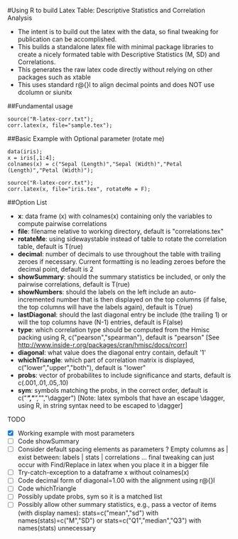 #Using R to build Latex Table: Descriptive Statistics and Correlation Analysis

- The intent is to build out the latex with the data, so final tweaking for publication can be accomplished.
- This builds a standalone latex file with minimal package libraries to create a nicely formated table with Descriptive Statistics (M, SD) and Correlations.
- This generates the raw latex code directly without relying on other packages such as xtable
- This uses standard r@{}l to align decimal points and does NOT use dcolumn or siunitx


##Fundamental usage
```
source("R-latex-corr.txt");
corr.latex(x, file="sample.tex");
```

##Basic Example with Optional parameter (rotate me)
```
data(iris);
x = iris[,1:4];
colnames(x) = c("Sepal (Length)","Sepal (Width)","Petal (Length)","Petal (Width)");
 
source("R-latex-corr.txt");
corr.latex(x, file="iris.tex", rotateMe = F);
```

##Option List
* **x**: data frame (x) with colnames(x) containing only the variables to compute pairwise correlations
* **file**: filename relative to working directory, default is "correlations.tex"
* **rotateMe**: using sidewaystable instead of table to rotate the correlation table, default is T(rue)
* **decimal**: number of decimals to use throughout the table with trailing zeroes if necessary.  Current formatting is no leading zeroes before the decimal point, default is 2
* **showSummary**: should the summary statistics be included, or only the pairwise correlations, default is T(rue)
* **showNumbers**: should the labels on the left include an auto-incremented number that is then displayed on the top columns (if false, the top columns will have the labels again), default is T(rue)
* **lastDiagonal**: should the last diagonal entry be include (the trailing 1) or will the top columns have (N-1) entries, default is F(alse)
* **type**: which correlation type should be computed from the Hmisc packing using R, c("pearson","spearman"), default is "pearson" [See http://www.inside-r.org/packages/cran/hmisc/docs/rcorr]
* **diagonal**: what value does the diagonal entry contain, default '1'
* **whichTriangle**: which part of correlation matrix is displayed, c("lower","upper","both"), default is "lower"
* **probs**: vector of probabilites to include significance and starts, default is c(.001,.01,.05,.10)
* **sym**: symbols matching the probs, in the correct order, default is c("***","**","*","\\dagger") [Note: latex symbols that have an escape \dagger, using R, in string syntax need to be escaped to \\dagger]


TODO
- [x] Working example with most parameters
- [ ] Code showSummary
- [ ] Consider default spacing elements as parameters ? Empty columns as | exist between:  labels | stats | correlations ... final tweaking can just occur with Find/Replace in latex when you place it in a bigger file
- [ ] Try-catch-exception to a dataframe x without colnames(x)
- [ ] Code decimal form of diagonal=1.00 with the alignment using r@{}l
- [ ] Code whichTriangle
- [ ] Possibly update probs, sym so it is a matched list
- [ ] Possibly allow other summary statistics, e.g., pass a vector of items (with display names):  stats=c("mean","sd") with names(stats)=c("M","SD") or stats=c("Q1","median","Q3") with names(stats) unnecessary
